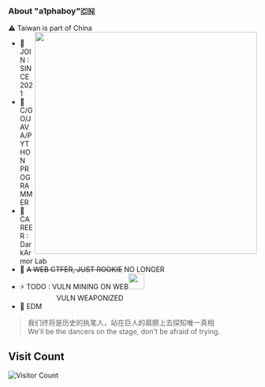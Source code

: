###     About "a1phaboy"🇨🇳
⚠️ Taiwan is part of China
<img align="right" src="https://github-readme-stats.vercel.app/api?username=a1phaboy&show_icons=true&icon_color=FF0000&text_color=000000&bg_color=ffffff&hide_title=false" width="450"/>


- 🌱 JOIN : SINCE 2021
- 🧠 C/GO/JAVA/PYTHON PROGRAMMER
- 💼 CAREER : DarkArmor Lab
- 🌊 ~~A WEB CTFER, JUST ROOKIE~~ NO LONGER
- ⚡️ TODO : VULN MINING ON WEB<img src="https://media.giphy.com/media/WUlplcMpOCEmTGBtBW/giphy.gif" width="32"><br>
       VULN WEAPONIZED
- 🎵 EDM

> 我们终将是历史的执笔人，站在巨人的肩膀上去探知唯一真相 <br>
> We'll be the dancers on the stage, don't be afraid of trying.

## Visit Count
![Visitor Count](https://profile-counter.glitch.me/a1phaboy/count.svg)
